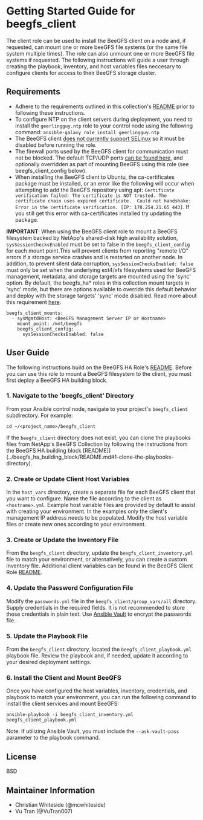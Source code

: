 <a name="getting-started-guide-for-latest-netappeseriesbeegfsbeegfsclient-role"></a>
# Getting Started Guide for beegfs_client

The client role can be used to install the BeeGFS client on a node and, if requested, can mount one or more beeGFS file
systems (or the same file system multiple times). The role can also unmount one or more BeeGFS file systems if
requested. The following instructions will guide a user through creating the playbook, inventory, and host variables
files neccesary to configure clients for access to their BeeGFS storage cluster.

<a name="requirements"></a>
## Requirements
* Adhere to the requirements outlined in this collection's [README](../../README.md#requirements) prior to following
these instructions.
* To configure NTP on the client servers during deployment, you need to install the `geerlingguy.ntp` role to your
control node using the following command: `ansible-galaxy role install geerlingguy.ntp`
* The BeeGFS client [does not currently support SELinux](https://doc.beegfs.io/latest/trouble_shooting/general.html#access-denied-error-on-the-client-even-with-correct-permissions) so it must be disabled before running the role.
* The firewall ports used by the BeeGFS client for communication must not be blocked. The default TCP/UDP ports [can be
found here](https://doc.beegfs.io/latest/advanced_topics/network_tuning.html#firewalls-network-address-translation-nat),
and optionally overridden as part of mounting BeeGFS using this role (see beegfs_client_config below).
* When installing the BeeGFS client to Ubuntu, the ca-certificates package must be installed, or an error like the
following will occur when attempting to add the BeeGFS repository using apt: `Certificate verification failed: The
certificate is NOT trusted. The certificate chain uses expired certificate.  Could not handshake: Error in the
certificate verification. [IP: 178.254.21.65 443]`. If you still get this error with ca-certificates installed try
updating the package.

**IMPORTANT**: When using the BeeGFS client role to mount a BeeGFS filesystem backed by NetApp's shared-disk high
availability solution, `sysSessionChecksEnabled` must be set to false in the `beegfs_client_config` for each mount
point.This will prevent clients from reporting "remote I/O" errors if a storage service crashes and is restarted on
another node. In addition, to prevent silent data corruption, `sysSessionChecksEnabled: false` must only be set when the
underlying ext4/xfs filesystems used for BeeGFS management, metadata, and storage targets are mounted using the 'sync'
option. By default, the beegfs_ha* roles in this collection mount targets in 'sync' mode, but there are options
available to override this default behavior and deploy with the storage targets' 'sync' mode disabled. Read more about
this requirement [here](https://git.beegfs.com/pub/v7/-/blob/master/client_module/build/dist/etc/beegfs-client.conf#L312).

```
beegfs_client_mounts:
  - sysMgmtdHost: <BeeGFS Management Server IP or Hostname>
    mount_point: /mnt/beegfs
    beegfs_client_config:
      sysSessionChecksEnabled: false
```

<a name="user-guide"></a>
## User Guide

The following instructions build on the BeeGFS HA Role's [README](../beegfs_ha_building_block/README.md). Before you can
use this role to mount a BeeGFS filesystem to the client, you must first deploy a BeeGFS HA building block.

<a name="navigate-to-the-beegfsclient-directory"></a>
### 1. Navigate to the 'beegfs_client' Directory

From your Ansible control node, navigate to your project's `beegfs_client` subdirectory. 
For example:

```
cd ~/<project_name>/beegfs_client
```

If the `beegfs_client` directory does not exist, you can clone the playbooks files from NetApp's BeeGFS Collection by
following the instructions from the BeeGFS HA building block [README]](../beegfs_ha_building_block/README.md#1-clone-the-playbooks-directory).

<a name="create-or-update-client-host-variables"></a>
### 2. Create or Update Client Host Variables

In the `host_vars` directory, create a separate file for each BeeGFS client that you want to configure. Name the file
according to the client as `<hostname>.yml`. Example host variable files are provided by default to assist with creating
your environment. In the examples only the client's management IP address needs to be populated. Modify the host
variable files or create new ones according to your environment.

<a name="create-or-update-the-inventory-file"></a>
### 3. Create or Update the Inventory File

From the `beegfs_client` directory, update the `beegfs_client_inventory.yml` file to match your environment, or
alternatively, you can create a custom inventory file. Additional client variables can be found in the BeeGFS Client
Role [README](../../../roles/beegfs_client/README.md).

<a name="review-the-password-configuration-file"></a>
### 4. Update the Password Configuration File

Modify the `passwords.yml` file in the `beegfs_client/group_vars/all` directory. Supply credentials in the required
fields. It is not recommended to store these credentials in plain text. Use
[Ansible Vault](https://docs.ansible.com/ansible/latest/user_guide/vault.html) to encrypt the passwords file.

<a name="create-or-update-the-playbook"></a>
### 5. Update the Playbook File

From the `beegfs_client` directory, located the `beegfs_client_playbook.yml` playbook file. Review the playbook and, if
needed, update it according to your desired deployment settings.

<a name="install-the-client-and-mount-beegfs"></a>
### 6. Install the Client and Mount BeeGFS

Once you have configured the host variables, inventory, credentials, and playbook to match your environment, you can run
the following command to install the client services and mount BeeGFS:

```
ansible-playbook -i beegfs_client_inventory.yml beegfs_client_playbook.yml
```

Note: If utilizing Ansible Vault, you must include the `--ask-vault-pass` parameter to the playbook command.

<a name="license"></a>
## License

BSD

<a name="maintainer-information"></a>
## Maintainer Information

- Christian Whiteside (@mcwhiteside)
- Vu Tran (@VuTran007)
